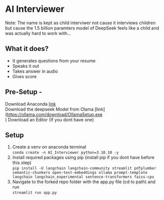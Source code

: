 # AI Interviewer
Note: The name is kept as child interviwer not cause it interviews children but cause the 1.5 billion paramters model of DeepSeek feels like a child and was actually hard to work with... 

## What it does?
- It generates questions from your resume 
- Speaks it out
- Takes answer in audio
- Gives score

## Pre-Setup -
Download Anaconda [link](https://www.anaconda.com/download) <br />
Download the deepseek Model from Olama [link](https://ollama.com/download/OllamaSetup.exe <br />
)
Download an Editor (If you dont have one)

## Setup
1. Create a venv on anaconda terminal <br />
```conda create -n AI_Interviewer python=3.10.10 -y```
2. Install required packages using pip (install pip if you dont have before this step) <br />
```pip install -U langchain langchain-community streamlit pdfplumber semantic-chunkers open-text-embeddings ollama prompt-template langchain langchain_experimental sentence-transformers faiss-cpu```
3. Navigate to the forked repo folder with the app.py file (cd to path) and run <br />
```streamlit run app.py```
